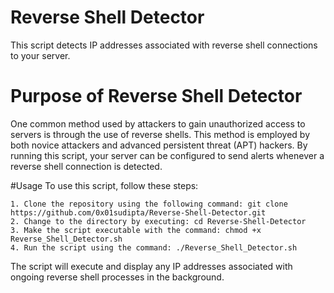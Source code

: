 # Reverse Shell Detector
This script detects IP addresses associated with reverse shell connections to your server.


# Purpose of Reverse Shell Detector
One common method used by attackers to gain unauthorized access to servers is through the use of reverse shells. This method is employed by both novice attackers and advanced persistent threat (APT) hackers. By running this script, your server can be configured to send alerts whenever a reverse shell connection is detected.


#Usage
To use this script, follow these steps:

    1. Clone the repository using the following command: git clone https://github.com/0x01sudipta/Reverse-Shell-Detector.git
    2. Change to the directory by executing: cd Reverse-Shell-Detector
    3. Make the script executable with the command: chmod +x Reverse_Shell_Detector.sh
    4. Run the script using the command: ./Reverse_Shell_Detector.sh

The script will execute and display any IP addresses associated with ongoing reverse shell processes in the background.
